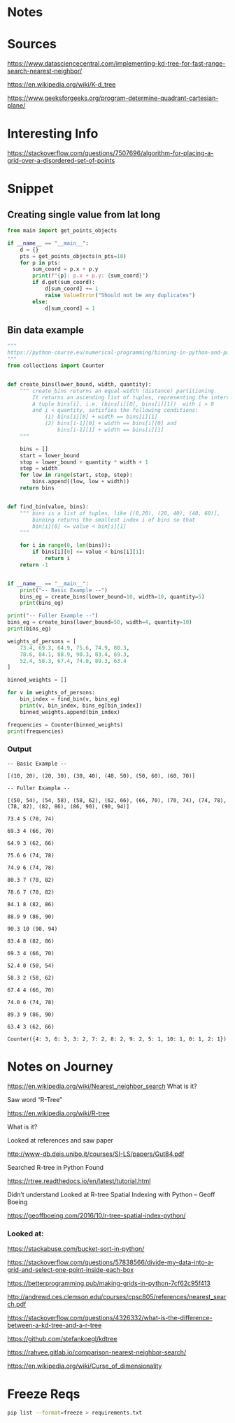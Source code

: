 # Notes

# Sources

https://www.datasciencecentral.com/implementing-kd-tree-for-fast-range-search-nearest-neighbor/

https://en.wikipedia.org/wiki/K-d_tree

https://www.geeksforgeeks.org/program-determine-quadrant-cartesian-plane/

# Interesting Info

https://stackoverflow.com/questions/7507696/algorithm-for-placing-a-grid-over-a-disordered-set-of-points

# Snippet

## Creating single value from lat long

```python
from main import get_points_objects

if __name__ == "__main__":
    d = {}
    pts = get_points_objects(n_pts=10)
    for p in pts:
        sum_coord = p.x + p.y
        print(f"{p}: p.x + p.y: {sum_coord}")
        if d.get(sum_coord):
            d[sum_coord] += 1
            raise ValueError("Should not be any duplicates")
        else:
            d[sum_coord] = 1
```

## Bin data example

```python
"""
https://python-course.eu/numerical-programming/binning-in-python-and-pandas.php
"""
from collections import Counter


def create_bins(lower_bound, width, quantity):
    """ create_bins returns an equal-width (distance) partitioning.
        It returns an ascending list of tuples, representing the intervals.
        A tuple bins[i], i.e. (bins[i][0], bins[i][1])  with i > 0
        and i < quantity, satisfies the following conditions:
            (1) bins[i][0] + width == bins[i][1]
            (2) bins[i-1][0] + width == bins[i][0] and
                bins[i-1][1] + width == bins[i][1]
    """

    bins = []
    start = lower_bound
    stop = lower_bound + quantity * width + 1
    step = width
    for low in range(start, stop, step):
        bins.append((low, low + width))
    return bins


def find_bin(value, bins):
    """ bins is a list of tuples, like [(0,20), (20, 40), (40, 60)],
        binning returns the smallest index i of bins so that
        bin[i][0] <= value < bin[i][1]
    """

    for i in range(0, len(bins)):
        if bins[i][0] <= value < bins[i][1]:
            return i
    return -1


if __name__ == "__main__":
    print("-- Basic Example --")
    bins_eg = create_bins(lower_bound=10, width=10, quantity=5)
    print(bins_eg)

print("-- Fuller Example --")
bins_eg = create_bins(lower_bound=50, width=4, quantity=10)
print(bins_eg)

weights_of_persons = [
    73.4, 69.3, 64.9, 75.6, 74.9, 80.3,
    78.6, 84.1, 88.9, 90.3, 83.4, 69.3,
    52.4, 58.3, 67.4, 74.0, 89.3, 63.4
]

binned_weights = []

for v in weights_of_persons:
    bin_index = find_bin(v, bins_eg)
    print(v, bin_index, bins_eg[bin_index])
    binned_weights.append(bin_index)

frequencies = Counter(binned_weights)
print(frequencies)
```

### Output

```text
-- Basic Example --

[(10, 20), (20, 30), (30, 40), (40, 50), (50, 60), (60, 70)]

-- Fuller Example --

[(50, 54), (54, 58), (58, 62), (62, 66), (66, 70), (70, 74), (74, 78), (78, 82), (82, 86), (86, 90), (90, 94)]

73.4 5 (70, 74)

69.3 4 (66, 70)

64.9 3 (62, 66)

75.6 6 (74, 78)

74.9 6 (74, 78)

80.3 7 (78, 82)

78.6 7 (78, 82)

84.1 8 (82, 86)

88.9 9 (86, 90)

90.3 10 (90, 94)

83.4 8 (82, 86)

69.3 4 (66, 70)

52.4 0 (50, 54)

58.3 2 (58, 62)

67.4 4 (66, 70)

74.0 6 (74, 78)

89.3 9 (86, 90)

63.4 3 (62, 66)

Counter({4: 3, 6: 3, 3: 2, 7: 2, 8: 2, 9: 2, 5: 1, 10: 1, 0: 1, 2: 1})
```

# Notes on Journey

https://en.wikipedia.org/wiki/Nearest_neighbor_search
What is it?

Saw word “R-Tree”

https://en.wikipedia.org/wiki/R-tree

What is it?

Looked at references and saw paper

http://www-db.deis.unibo.it/courses/SI-LS/papers/Gut84.pdf

Searched R-tree in Python
Found

https://rtree.readthedocs.io/en/latest/tutorial.html

Didn’t understand
Looked at
R-tree Spatial Indexing with Python – Geoff Boeing

https://geoffboeing.com/2016/10/r-tree-spatial-index-python/

### Looked at:

https://stackabuse.com/bucket-sort-in-python/

https://stackoverflow.com/questions/57838566/divide-my-data-into-a-grid-and-select-one-point-inside-each-box

https://betterprogramming.pub/making-grids-in-python-7cf62c95f413

http://andrewd.ces.clemson.edu/courses/cpsc805/references/nearest_search.pdf

https://stackoverflow.com/questions/4326332/what-is-the-difference-between-a-kd-tree-and-a-r-tree

https://github.com/stefankoegl/kdtree

https://rahvee.gitlab.io/comparison-nearest-neighbor-search/

https://en.wikipedia.org/wiki/Curse_of_dimensionality

# Freeze Reqs

```bash
pip list --format=freeze > requirements.txt
```
